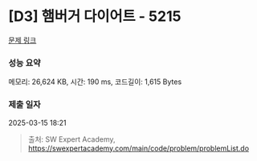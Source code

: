 # [D3] 햄버거 다이어트 - 5215 

[문제 링크](https://swexpertacademy.com/main/code/problem/problemDetail.do?contestProbId=AWT-lPB6dHUDFAVT) 

### 성능 요약

메모리: 26,624 KB, 시간: 190 ms, 코드길이: 1,615 Bytes

### 제출 일자

2025-03-15 18:21



> 출처: SW Expert Academy, https://swexpertacademy.com/main/code/problem/problemList.do